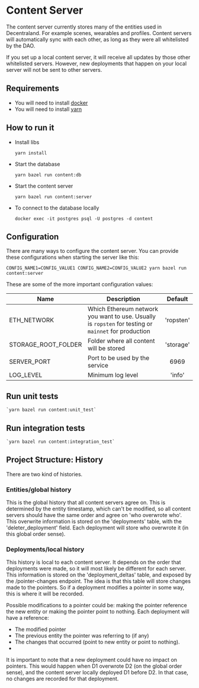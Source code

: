# Content Server
The content server currently stores many of the entities used in Decentraland. For example scenes, wearables and profiles. Content servers will automatically sync with each other, as long as they were all whitelisted by the DAO.

If you set up a local content server, it will receive all updates by those other whitelisted servers. However, new deployments that happen on your local server will not be sent to other servers.

## Requirements

* You will need to install [docker](https://docs.docker.com/get-docker/)
* You will need to install [yarn](https://classic.yarnpkg.com/en/docs/install/)


## How to run it

* Install libs

    `yarn install`

* Start the database

    `yarn bazel run content:db`

* Start the content server

    `yarn bazel run content:server`

* To connect to the database locally

    `docker exec -it postgres psql -U postgres -d content`


## Configuration

There are many ways to configure the content server. You can provide these configurations when starting the server like this:

`CONFIG_NAME1=CONFIG_VALUE1 CONFIG_NAME2=CONFIG_VALUE2 yarn bazel run content:server`

These are some of the more important configuration values:

| Name | Description | Default |
|------|-------------|:-----:|
| ETH_NETWORK | Which Ethereum network you want to use. Usually is `ropsten` for testing or `mainnet` for production | 'ropsten' |
| STORAGE_ROOT_FOLDER | Folder where all content will be stored | 'storage' |
| SERVER_PORT | Port to be used by the service | 6969 |
| LOG_LEVEL | Minimum log level | 'info' |

## Run unit tests
    `yarn bazel run content:unit_test`

## Run integration tests
    `yarn bazel run content:integration_test`



## Project Structure: History


There are two kind of histories.

### Entities/global history

This is the global history that all content servers agree on. This is determined by the entity timestamp, which can't be modified,
so all content servers should have the same order and agree on 'who overwrote who'. This overwrite information is stored
on the 'deployments' table, with the 'deleter_deployment' field. Each deployment will store who overwrote it (in this global order sense).

###  Deployments/local history

This history is local to each content server. It depends on the order that deployments were made, so it will most likely be different for each server. This information is stored on the 'deployment_deltas' table, and exposed by the /pointer-changes endpoint. The idea is that this table will store changes made to the pointers. So if a deployment modifies a pointer in some way, this is where it will be recorded.

Possible modifications to a pointer could be: making the pointer reference the new entity or making the pointer point to nothing. Each deployment will have a reference:

- The modified pointer
- The previous entity the pointer was referring to (if any)
- The changes that occurred (point to new entity or point to nothing).
-
It is important to note that a new deployment could have no impact on pointers. This would happen when D1 overwrote D2 (on the global order sense), and the content server locally deployed D1 before D2. In that case, no changes are recorded for that deployment.
